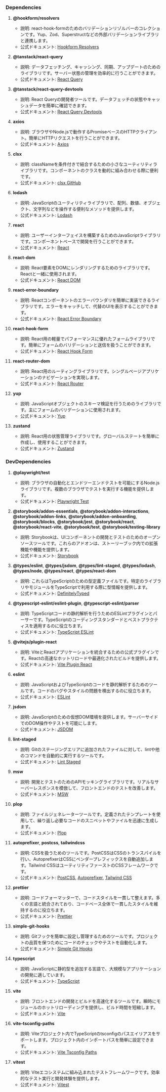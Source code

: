
### Dependencies

1. **@hookform/resolvers**
   - 説明: react-hook-formのためのバリデーションリゾルバーのコレクションです。Yup、Zod、Superstructなどの外部バリデーションライブラリと連携します。
   - 公式ドキュメント: [Hookform Resolvers](https://github.com/react-hook-form/resolvers)

2. **@tanstack/react-query**
   - 説明: データフェッチング、キャッシング、同期、アップデートのためのライブラリです。サーバー状態の管理を効率的に行うことができます。
   - 公式ドキュメント: [React Query](https://tanstack.com/query/v4/docs/overview)

3. **@tanstack/react-query-devtools**
   - 説明: React Queryの開発者ツールです。データフェッチの状態やキャッシュデータを簡単に確認できます。
   - 公式ドキュメント: [React Query Devtools](https://tanstack.com/query/v4/docs/devtools/overview)

4. **axios**
   - 説明: ブラウザやNode.jsで動作するPromiseベースのHTTPクライアント。簡単にHTTPリクエストを行うことができます。
   - 公式ドキュメント: [Axios](https://axios-http.com/)

5. **clsx**
   - 説明: classNameを条件付きで結合するための小さなユーティリティライブラリです。コンポーネントのクラスを動的に組み合わせる際に便利です。
   - 公式ドキュメント: [clsx GitHub](https://github.com/lukeed/clsx)

6. **lodash**
   - 説明: JavaScriptのユーティリティライブラリで、配列、数値、オブジェクト、文字列などを操作する便利なメソッドを提供します。
   - 公式ドキュメント: [Lodash](https://lodash.com/)

7. **react**
   - 説明: ユーザーインターフェイスを構築するためのJavaScriptライブラリです。コンポーネントベースで開発を行うことができます。
   - 公式ドキュメント: [React](https://reactjs.org/)

8. **react-dom**
   - 説明: React要素をDOMにレンダリングするためのライブラリです。Reactと一緒に使用されます。
   - 公式ドキュメント: [React DOM](https://reactjs.org/docs/react-dom.html)

9.  **react-error-boundary**
    - 説明: Reactコンポーネントのエラーバウンダリを簡単に実装できるライブラリです。エラーをキャッチして、代替のUIを表示することができます。
    - 公式ドキュメント: [React Error Boundary](https://github.com/bvaughn/react-error-boundary)

10. **react-hook-form**
    - 説明: React用の軽量でパフォーマンスに優れたフォームライブラリです。簡単にフォームのバリデーションと送信を扱うことができます。
    - 公式ドキュメント: [React Hook Form](https://react-hook-form.com/)

11. **react-router-dom**
    - 説明: React用のルーティングライブラリです。シングルページアプリケーションのナビゲーションを実現します。
    - 公式ドキュメント: [React Router](https://reactrouter.com/)

12. **yup**
    - 説明: JavaScriptオブジェクトのスキーマ検証を行うためのライブラリです。主にフォームのバリデーションに使用されます。
    - 公式ドキュメント: [Yup](https://github.com/jquense/yup)

13. **zustand**
    - 説明: React用の状態管理ライブラリです。グローバルステートを簡単に作成し、使用することができます。
    - 公式ドキュメント: [Zustand](https://github.com/pmndrs/zustand)

### DevDependencies

1. **@playwright/test**
   - 説明: ブラウザの自動化とエンドツーエンドテストを可能にするNode.jsライブラリです。複数のブラウザでテストを実行する機能を提供します。
   - 公式ドキュメント: [Playwright Test](https://playwright.dev/)

2. **@storybook/addon-essentials**, **@storybook/addon-interactions**, **@storybook/addon-links**, **@storybook/addon-onboarding**, **@storybook/blocks**, **@storybook/jest**, **@storybook/react**, **@storybook/react-vite**, **@storybook/test**, **@storybook/testing-library**
   - 説明: Storybookは、UIコンポーネントの開発とテストのためのオープンソースツールです。これらのアドオンは、ストーリーブック内での拡張機能や機能を提供します。
   - 公式ドキュメント: [Storybook](https://storybook.js.org/)

3. **@types/eslint**, **@types/jsdom**, **@types/lint-staged**, **@types/lodash**, **@types/node**, **@types/react**, **@types/react-dom**
   - 説明: これらはTypeScriptのための型定義ファイルです。特定のライブラリやモジュールをTypeScriptで利用する際に型情報を提供します。
   - 公式ドキュメント: [DefinitelyTyped](https://definitelytyped.org/)

4. **@typescript-eslint/eslint-plugin**, **@typescript-eslint/parser**
   - 説明: TypeScriptコードの静的解析を行うためのESLintプラグインとパーサーです。TypeScriptのコーディングスタンダードとベストプラクティスを適用するのに役立ちます。
   - 公式ドキュメント: [TypeScript ESLint](https://typescript-eslint.io/)

5. **@vitejs/plugin-react**
   - 説明: ViteとReactアプリケーションを統合するための公式プラグインです。Reactの高速なホットリロードや最適化されたビルドを提供します。
   - 公式ドキュメント: [Vite Plugin React](https://vitejs.dev/guide/features.html#react)

6. **eslint**
   - 説明: JavaScriptおよびTypeScriptのコードを静的解析するためのツールです。コードのバグやスタイルの問題を検出するのに役立ちます。
   - 公式ドキュメント: [ESLint](https://eslint.org/)

7. **jsdom**
   - 説明: JavaScriptのための仮想DOM環境を提供します。サーバーサイドでのDOM操作やテストを可能にします。
   - 公式ドキュメント: [JSDOM](https://github.com/jsdom/jsdom)

8. **lint-staged**
   - 説明: Gitのステージングエリアに追加されたファイルに対して、lintや他のコマンドを自動的に実行するツールです。
   - 公式ドキュメント: [Lint Staged](https://github.com/okonet/lint-staged)

9. **msw**
   - 説明: 開発とテストのためのAPIモッキングライブラリです。リアルなサーバーレスポンスを模倣して、フロントエンドのテストを改善します。
   - 公式ドキュメント: [MSW](https://mswjs.io/)

10. **plop**
    - 説明: ファイルジェネレーターツールです。定義されたテンプレートを使用して、繰り返し必要なコードのスニペットやファイルを迅速に生成します。
    - 公式ドキュメント: [Plop](https://plopjs.com/)

11. **autoprefixer**, **postcss**, **tailwindcss**
    - 説明: CSSを扱うためのツールです。PostCSSはCSSのトランスパイルを行い、AutoprefixerはCSSにベンダープレフィックスを自動追加します。Tailwind CSSはユーティリティファーストのCSSフレームワークです。
    - 公式ドキュメント: [PostCSS](https://postcss.org/), [Autoprefixer](https://github.com/postcss/autoprefixer), [Tailwind CSS](https://tailwindcss.com/)

12. **prettier**
    - 説明: コードフォーマッターで、コードスタイルを一貫して整えます。多くの言語と統合されており、コードベース全体で一貫したスタイルを維持するのに役立ちます。
    - 公式ドキュメント: [Prettier](https://prettier.io/)

13. **simple-git-hooks**
    - 説明: Gitフックを簡単に設定し管理するためのツールです。プロジェクトの品質を保つためにコードのチェックやテストを自動化します。
    - 公式ドキュメント: [Simple Git Hooks](https://github.com/toplenboren/simple-git-hooks)

14. **typescript**
    - 説明: JavaScriptに静的型を追加する言語で、大規模なアプリケーションの開発に適しています。
    - 公式ドキュメント: [TypeScript](https://www.typescriptlang.org/)

15. **vite**
    - 説明: フロントエンドの開発とビルドを高速化するツールです。瞬時にモジュールのホットリローディングを提供し、ビルド時間を短縮します。
    - 公式ドキュメント: [Vite](https://vitejs.dev/)

16. **vite-tsconfig-paths**
    - 説明: Viteプロジェクト内でTypeScriptのtsconfigのパスエイリアスをサポートします。プロジェクト内のインポートパスを簡単に設定できます。
    - 公式ドキュメント: [Vite Tsconfig Paths](https://github.com/aleclarson/vite-tsconfig-paths)

17. **vitest**
    - 説明: Viteエコシステムに組み込まれたテストフレームワークです。効率的なテスト実行と開発体験を提供します。
    - 公式ドキュメント: [Vitest](https://vitest.dev/)
